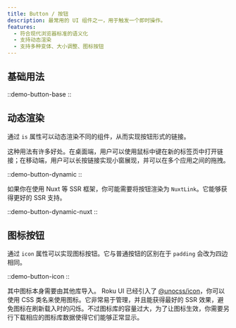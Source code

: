 ```yaml
---
title: Button / 按钮
description: 最常用的 UI 组件之一，用于触发一个即时操作。
features:
  - 符合现代浏览器标准的语义化
  - 支持动态渲染
  - 支持多种变体、大小调整、图标按钮
---
```


## 基础用法

::demo-button-base
::

## 动态渲染

通过 `is` 属性可以动态渲染不同的组件，从而实现按钮形式的链接。

这种用法有许多好处。在桌面端，用户可以使用鼠标中键在新的标签页中打开链接；在移动端，用户可以长按链接实现小窗展现，并可以在多个应用之间的拖拽。

::demo-button-dynamic
::

如果你在使用 Nuxt 等 SSR 框架，你可能需要将按钮渲染为 `NuxtLink`。它能够获得更好的 SSR 支持。

::demo-button-dynamic-nuxt
::

## 图标按钮

通过 `icon` 属性可以实现图标按钮。它与普通按钮的区别在于 `padding` 会改为四边相同。

::demo-button-icon
::

其中图标本身需要由其他库导入。 Roku UI 已经引入了 [@unocss/icon](https://unocss.dev)，你可以使用 CSS 类名来使用图标。它非常易于管理，并且能获得最好的 SSR 效果，避免图标在刷新载入时的闪烁。不过图标库的容量过大，为了让图标生效，你需要另行下载相应的图标库数据使得它们能够正常显示。
